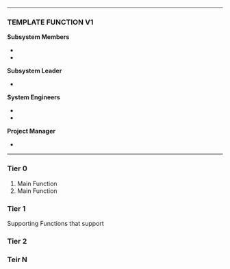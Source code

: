 
---
### **TEMPLATE** **FUNCTION** **V1**

**Subsystem Members**

* 
* 

**Subsystem Leader**

* 

**System Engineers**

* 
* 

**Project Manager**

* 

---

### Tier 0
1. Main Function
2. Main Function
### Tier 1 
Supporting Functions that support
### Tier 2

### Teir N
